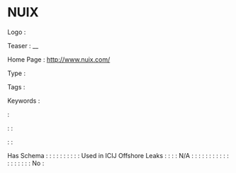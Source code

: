 # NUIX

Logo
: ![]()

Teaser
: __

Home Page
: http://www.nuix.com/

Type
: 

Tags
: 

Keywords
: 

: 


: 
: 

: 
: 

Has Schema
: 
: 
: 
: 
: 
: 
: 
: 
: 
: Used in ICIJ Offshore Leaks
: 
: 
: 
: N/A
: 
: 
: 
: 
: 
: 
: 
: 
: 
: 
: 
: 
: 
: 
: 
: 
: 
: No
: 

